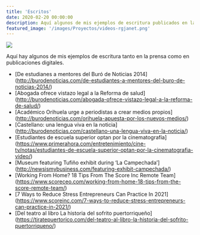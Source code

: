 ```yaml
---
title: 'Escritos'
date: 2020-02-20 00:00:00
description: Aquí algunos de mis ejemplos de escritura publicados en la prensa tradicional y medios digitales.
featured_image: '/images/Proyectos/videos-rgjanet.png'
---
```


![](www.rgjanet.com/images/Proyectos/videos-rgjanet.png)

Aquí hay algunos de mis ejemplos de escritura tanto en la prensa como en publicaciones digitales.

* [De estudianes a mentores del Buró de Noticias 2014] (http://burodenoticias.com/de-estudiantes-a-mentores-del-buro-de-noticias-2014/)
* [Abogada ofrece vistazo legal a la Reforma de salud] (http://burodenoticias.com/abogada-ofrece-vistazo-legal-a-la-reforma-de-salud/)
* [Académico Orihuela urge a periodistas a crear medios propios] (http://burodenoticias.com/orihuela-apuesta-por-los-nuevos-medios/)
* [Castellano: una lengua viva en la noticia] (http://burodenoticias.com/castellano-una-lengua-viva-en-la-noticia/)
* [Estudiantes de escuela superior optan por la cinematografía] (https://www.primerahora.com/entretenimiento/cine-tv/notas/estudiantes-de-escuela-superior-optan-por-la-cinematografia-video/)
* [Museum featuring Tufiño exhibit during ‘La Campechada’] (http://newsismybusiness.com/featuring-exhibit-campechada/)
* [Working From Home? 18 Tips From The Score Inc Remote Team] (https://www.scoreceo.com/working-from-home-18-tips-from-the-score-remote-team/)
* [7 Ways to Reduce Stress Entrepreneurs Can Practice In 2021] (https://www.scoreinc.com/7-ways-to-reduce-stress-entrepreneurs-can-practice-in-2021/)
* [Del teatro al libro La historia del sofrito puertorriqueño] (https://tiratepuertorico.com/del-teatro-al-libro-la-historia-del-sofrito-puertorriqueno/)
